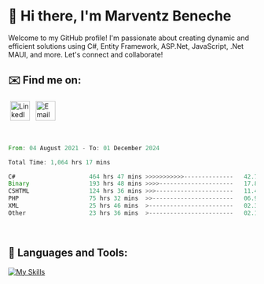 # 👋 Hi there, I'm Marventz Beneche

Welcome to my GitHub profile! I'm passionate about creating dynamic and efficient solutions using C#, Entity Framework, ASP.Net, JavaScript, .Net MAUI, and more. Let's connect and collaborate!

## ✉️ Find me on:
 <a href="https://linkedin.com/in/benechem" target="_blank" rel="noopener noreferrer"> <img src="https://icons.iconarchive.com/icons/limav/flat-gradient-social/512/Linkedin-icon.png" alt="LinkedIn" height="40" style="vertical-align:top; margin:4px"></a>
 <a href="mailto:info@benechem.co"> <img src="https://icons.iconarchive.com/icons/dtafalonso/android-lollipop/512/Gmail-icon.png" alt="Email" height="40" style="vertical-align:top; margin:4px"></a>
</p>

<br/>
<!--START_SECTION:waka-->

```rust
From: 04 August 2021 - To: 01 December 2024

Total Time: 1,064 hrs 17 mins

C#                     464 hrs 47 mins >>>>>>>>>>>--------------   42.72 %
Binary                 193 hrs 48 mins >>>>---------------------   17.81 %
CSHTML                 124 hrs 36 mins >>>----------------------   11.45 %
PHP                    75 hrs 32 mins  >>-----------------------   06.94 %
XML                    25 hrs 46 mins  >------------------------   02.37 %
Other                  23 hrs 36 mins  >------------------------   02.17 %
```

<!--END_SECTION:waka-->
<br />

## 🧰 Languages and Tools:

[![My Skills](https://skillicons.dev/icons?i=js,html,css,cs,java,php,mysql,dotnet,bootstrap,visualstudio,vscode,androidstudio,azure,xd,wordpress,raspberrypi)](https://skillicons.dev)
<br />

